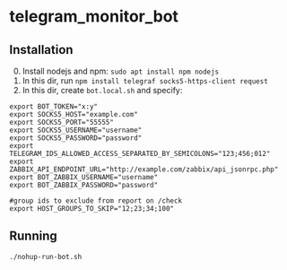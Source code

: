 # telegram_monitor_bot

## Installation

0. Install nodejs and npm: `sudo apt install npm nodejs`
1. In this dir, run `npm install telegraf socks5-https-client request` 
2. In this dir, create `bot.local.sh` and specify:

```
export BOT_TOKEN="x:y"
export SOCKS5_HOST="example.com"
export SOCKS5_PORT="55555"
export SOCKS5_USERNAME="username"
export SOCKS5_PASSWORD="password"
export TELEGRAM_IDS_ALLOWED_ACCESS_SEPARATED_BY_SEMICOLONS="123;456;012"
export ZABBIX_API_ENDPOINT_URL="http://example.com/zabbix/api_jsonrpc.php"
export BOT_ZABBIX_USERNAME="username"
export BOT_ZABBIX_PASSWORD="password"

#group ids to exclude from report on /check
export HOST_GROUPS_TO_SKIP="12;23;34;100"
```

## Running

`./nohup-run-bot.sh`
